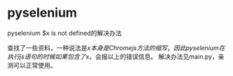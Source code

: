# pyselenium
 pyselenium $x is not defined的解决办法

查找了一些资料，一种说法是$x本身是Chrome js方法的缩写，因此pyselenium在执行js语句的时候如果包含了$x，会报以上的错误信息。
解决办法见main.py，亲测可以正常使用。
